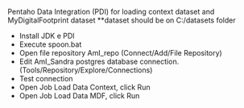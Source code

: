 Pentaho Data Integration (PDI) for loading context dataset and MyDigitalFootprint dataset 
**dataset should be on C:/datasets folder
- Install JDK e PDI 
- Execute spoon.bat
- Open file repository AmI_repo (Connect/Add/File Repository)
- Edit AmI_Sandra postgres database connection. (Tools/Repository/Explore/Connections)
- Test connection
- Open Job Load Data Context, click Run
- Open Job Load Data MDF, click Run
